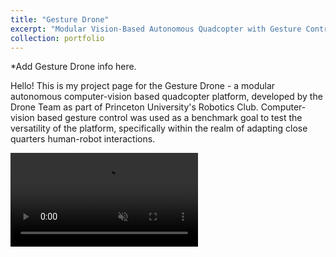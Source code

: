 ```yaml
---
title: "Gesture Drone"
excerpt: "Modular Vision-Based Autonomous Quadcopter with Gesture Control Capabilities<br/><br/><img src='/images/Gesture_Drone.jpg' width='600'>"
collection: portfolio
---
```


*Add Gesture Drone info here.

Hello! This is my project page for the Gesture Drone - a modular autonomous computer-vision based quadcopter platform, developed by the Drone Team as part of Princeton University's Robotics Club. Computer-vision based gesture control was used as a benchmark goal to test the versatility of the platform, specifically within the realm of adapting close quarters human-robot interactions.

<video muted autoplay controls>
    <source src="/files/Gesture_Control_Takeoff.mp4" type="video/mp4">
</video>
